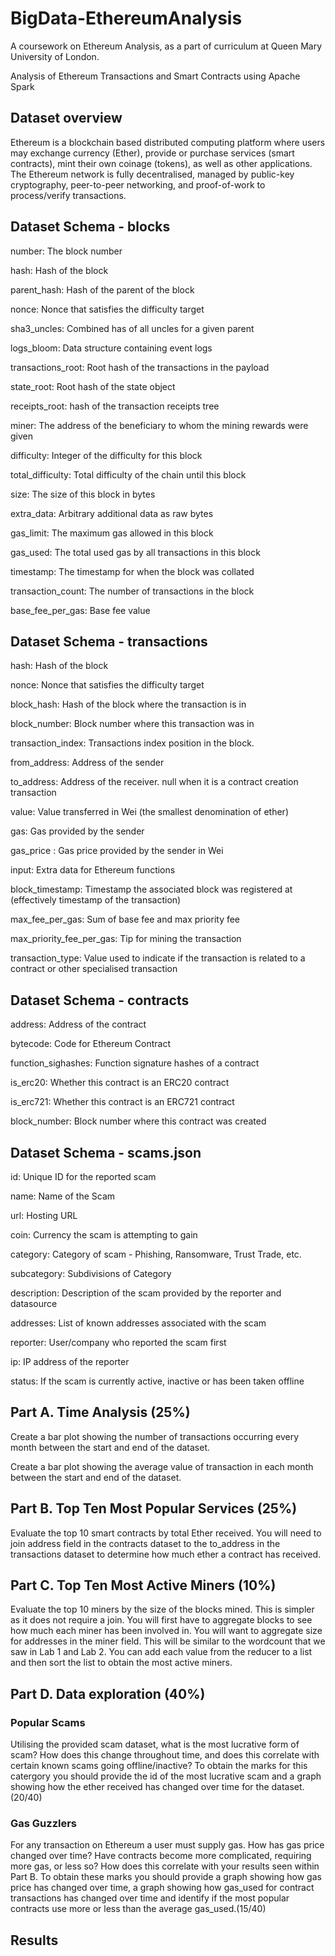 # BigData-EthereumAnalysis
A coursework on Ethereum Analysis, as a part of curriculum at Queen Mary University of London.



Analysis of Ethereum Transactions and Smart Contracts using Apache Spark

## Dataset overview
Ethereum is a blockchain based distributed computing platform where users may exchange currency (Ether), provide or purchase services (smart contracts), mint their own coinage (tokens), as well as other applications. The Ethereum network is fully decentralised, managed by public-key cryptography, peer-to-peer networking, and proof-of-work to process/verify transactions.

## Dataset Schema - blocks
number: The block number

hash: Hash of the block

parent_hash: Hash of the parent of the block

nonce: Nonce that satisfies the difficulty target

sha3_uncles: Combined has of all uncles for a given parent

logs_bloom: Data structure containing event logs

transactions_root: Root hash of the transactions in the payload

state_root: Root hash of the state object

receipts_root: hash of the transaction receipts tree

miner: The address of the beneficiary to whom the mining rewards were given

difficulty: Integer of the difficulty for this block

total_difficulty: Total difficulty of the chain until this block

size: The size of this block in bytes

extra_data: Arbitrary additional data as raw bytes

gas_limit: The maximum gas allowed in this block

gas_used: The total used gas by all transactions in this block

timestamp: The timestamp for when the block was collated

transaction_count: The number of transactions in the block

base_fee_per_gas: Base fee value

## Dataset Schema - transactions
hash: Hash of the block

nonce: Nonce that satisfies the difficulty target

block_hash: Hash of the block where the transaction is in

block_number: Block number where this transaction was in

transaction_index: Transactions index position in the block.

from_address: Address of the sender

to_address: Address of the receiver. null when it is a contract creation transaction

value: Value transferred in Wei (the smallest denomination of ether)

gas: Gas provided by the sender

gas_price : Gas price provided by the sender in Wei

input: Extra data for Ethereum functions

block_timestamp: Timestamp the associated block was registered at (effectively timestamp of the transaction)

max_fee_per_gas: Sum of base fee and max priority fee

max_priority_fee_per_gas: Tip for mining the transaction

transaction_type: Value used to indicate if the transaction is related to a contract or other specialised transaction

## Dataset Schema - contracts
address: Address of the contract

bytecode: Code for Ethereum Contract

function_sighashes: Function signature hashes of a contract

is_erc20: Whether this contract is an ERC20 contract

is_erc721: Whether this contract is an ERC721 contract

block_number: Block number where this contract was created

## Dataset Schema - scams.json
id: Unique ID for the reported scam

name: Name of the Scam

url: Hosting URL

coin: Currency the scam is attempting to gain

category: Category of scam - Phishing, Ransomware, Trust Trade, etc.

subcategory: Subdivisions of Category

description: Description of the scam provided by the reporter and datasource

addresses: List of known addresses associated with the scam

reporter: User/company who reported the scam first

ip: IP address of the reporter

status: If the scam is currently active, inactive or has been taken offline

## Part A. Time Analysis (25%)
Create a bar plot showing the number of transactions occurring every month between the start and end of the dataset.

Create a bar plot showing the average value of transaction in each month between the start and end of the dataset.


## Part B. Top Ten Most Popular Services (25%)
Evaluate the top 10 smart contracts by total Ether received. You will need to join address field in the contracts dataset to the to_address in the transactions dataset to determine how much ether a contract has received.

## Part C. Top Ten Most Active Miners (10%)
Evaluate the top 10 miners by the size of the blocks mined. This is simpler as it does not require a join. You will first have to aggregate blocks to see how much each miner has been involved in. You will want to aggregate size for addresses in the miner field. This will be similar to the wordcount that we saw in Lab 1 and Lab 2. You can add each value from the reducer to a list and then sort the list to obtain the most active miners.

## Part D. Data exploration (40%)

### Popular Scams
Utilising the provided scam dataset, what is the most lucrative form of scam? How does this change throughout time, and does this correlate with certain known scams going offline/inactive? To obtain the marks for this catergory you should provide the id of the most lucrative scam and a graph showing how the ether received has changed over time for the dataset. (20/40)


### Gas Guzzlers
For any transaction on Ethereum a user must supply gas. How has gas price changed over time? Have contracts become more complicated, requiring more gas, or less so? How does this correlate with your results seen within Part B. To obtain these marks you should provide a graph showing how gas price has changed over time, a graph showing how gas_used for contract transactions has changed over time and identify if the most popular contracts use more or less than the average gas_used.(15/40)

## Results
